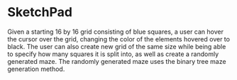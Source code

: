 # SketchPad

Given a starting 16 by 16 grid consisting of blue squares, a user can hover the cursor over the grid, changing the color of the elements hovered over to black. 
The user can also create new grid of the same size while being able to specify how many squares it is split into, as well as create a randomly generated maze. The 
randomly generated maze uses the binary tree maze generation method.

